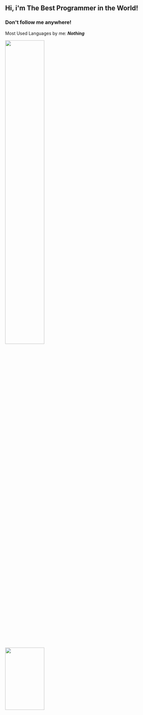 ## Hi, i'm The Best Programmer in the World!

<h3>
Don't follow me anywhere!
</h3>

Most Used Languages by me: <b><em>Nothing</em></b>

<div>
  <img width="50%" src="https://github-readme-stats.vercel.app/api?username=chrisLenartowicz&hide=prs&theme=tokyonight" />
  <img width="50%" height="200px" src="https://github-readme-stats.vercel.app/api/top-langs/?username=chrisLenartowicz&theme=tokyonight" />
<div>
